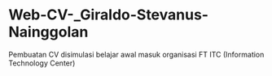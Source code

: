 # Web-CV-_Giraldo-Stevanus-Nainggolan
Pembuatan CV disimulasi belajar awal masuk organisasi FT ITC (Information Technology Center) 
